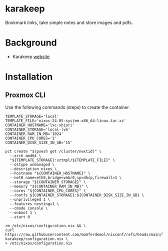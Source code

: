 # karakeep

Bookmark links, take simple notes and store images and pdfs.

# Background

- Karakeep [website](https://karakeep.app/)

# Installation

## Proxmox CLI

Use the following commands (steps) to create the container.

```
TEMPLATE_STORAGE='local'
TEMPLATE_FILE='nixos-24.05-system-x86_64-linux.tar.xz'
CONTAINER_HOSTNAME='lxc-shiori'
CONTAINER_STORAGE='local-lvm'
CONTAINER_RAM_IN_MB='1024'
CONTAINER_CPU_CORES='1'
CONTAINER_DISK_SIZE_IN_GB='15'
```

```
pct create "$(pvesh get /cluster/nextid)" \
  --arch amd64 \
  "${TEMPLATE_STORAGE}:vztmpl/${TEMPLATE_FILE}" \
  --ostype unmanaged \
  --description nixos \
  --hostname "${CONTAINER_HOSTNAME}" \
  --net0 name=eth0,bridge=vmbr0,ip=dhcp,firewall=1 \
  --storage "${CONTAINER_STORAGE}" \
  --memory "${CONTAINER_RAM_IN_MB}" \
  --cores "${CONTAINER_CPU_CORES}" \
  --rootfs ${CONTAINER_STORAGE}:${CONTAINER_DISK_SIZE_IN_GB} \
  --unprivileged 1 \
  --features nesting=1 \
  --cmode console \
  --onboot 1 \
  --start 0
  ```

```
rm /etc/nixos/configuration.nix && \
curl https://raw.githubusercontent.com/momferdemol/nixconf/refs/heads/main/lxc-karakeep/configuration.nix \
> /etc/nixos/configuration.nix
```
